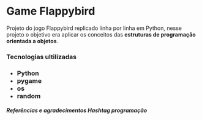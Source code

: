 <h1>Game Flappybird</h3>

<p>Projeto do jogo Flappybird replicado linha por linha em Python, nesse projeto o objetivo era aplicar os conceitos das <strong>estruturas de programação orientada a objetos</strong>.</p>

<h3>Tecnologias ultilizadas<h3>
<ul>
  <li>Python</li>
  <li>pygame</li>
  <li>os</li>
  <li>random</li>
</ul>

<h5>Referências e agradecimentos Hashtag programação</h5>
